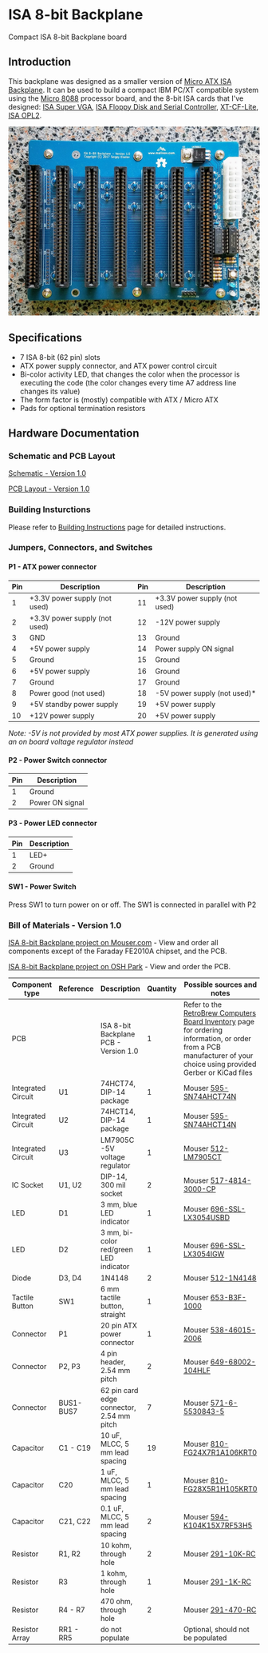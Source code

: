 # ISA 8-bit Backplane
Compact ISA 8-bit Backplane board

## Introduction
This backplane was designed as a smaller version of [Micro ATX ISA Backplane](https://www.retrobrewcomputers.org/doku.php?id=boards:isa:isa-backplane:start). It can be used to build a compact IBM PC/XT compatible system using the [Micro 8088](https://github.com/skiselev/micro_8088)
processor board, and the 8-bit ISA cards that I've designed:
[ISA Super VGA](http://www.malinov.com/Home/sergeys-projects/isa-supervga),
[ISA Floppy Disk and Serial Controller](http://www.malinov.com/Home/sergeys-projects/isa-fdc-and-uart),
[XT-CF-Lite](http://www.malinov.com/Home/sergeys-projects/xt-cf-lite),
[ISA OPL2](http://www.malinov.com/Home/sergeys-projects/isa-opl2-card).

![ISA 8-bit Backplane V1.0 Assembled Board](images/ISA8_Backplane_Assembled_Board-1.0.jpg)

## Specifications
* 7 ISA 8-bit (62 pin) slots
* ATX power supply connector, and ATX power control circuit
* Bi-color activity LED, that changes the color when the processor is executing the code (the color changes every time A7 address line changes its value)
* The form factor is (mostly) compatible with ATX / Micro ATX
* Pads for optional termination resistors

## Hardware Documentation

### Schematic and PCB Layout

[Schematic - Version 1.0](KiCad/ISA8_Backplane-Schematic-1.0.pdf)

[PCB Layout - Version 1.0](KiCad/ISA8_Backplane-Board-1.0.pdf)

### Building Insturctions

Please refer to [Building Instructions](Building_Instructions.md) page for detailed instructions.

### Jumpers, Connectors, and Switches

#### P1 - ATX power connector
Pin | Description                    | Pin | Description
--- | ------------------------------ | --- | ------------------------------
1   | +3.3V power supply (not used)  | 11  | +3.3V power supply (not used)
2   |	+3.3V power supply (not used)  | 12  | -12V power supply
3   |	GND                            | 13  | Ground
4   |	+5V power supply               | 14  | Power supply ON signal
5   |	Ground                         | 15  | Ground
6   |	+5V power supply               | 16  | Ground
7   | Ground                         | 17  | Ground
8   | Power good (not used)          | 18  | -5V power supply (not used)*
9   | +5V standby power supply       | 19  | +5V power supply
10  | +12V power supply              | 20  | +5V power supply

*Note: -5V is not provided by most ATX power supplies. It is generated using an on board voltage regulator instead*

#### P2 - Power Switch connector
Pin | Description
--- | -----------
1   | Ground
2   |	Power ON signal

#### P3 - Power LED connector
Pin | Description
--- | -----------
1   | LED+
2   |	Ground

#### SW1 - Power Switch
Press SW1 to turn power on or off. The SW1 is connected in parallel with P2

### Bill of Materials - Version 1.0

[ISA 8-bit Backplane project on Mouser.com](https://www.mouser.com/ProjectManager/ProjectDetail.aspx?AccessID=9a09040b52) - View and order all components except of the Faraday FE2010A chipset, and the PCB.

[ISA 8-bit Backplane project on OSH Park](https://oshpark.com/shared_projects/Y8dcyt5m) - View and order the PCB.

Component type     | Reference | Description                       | Quantity | Possible sources and notes 
------------------ | --------- | --------------------------------- | -------- | --------------------------
PCB                |           | ISA 8-bit Backplane PCB - Version 1.0  | 1   | Refer to the [RetroBrew Computers Board Inventory](https://retrobrewcomputers.org/doku.php?id=boardinventory#xi_8088_project_sergey_kiselev) page for ordering information, or order from a PCB manufacturer of your choice using provided Gerber or KiCad files
Integrated Circuit | U1        | 74HCT74, DIP-14 package           | 1        | Mouser [595-SN74AHCT74N](https://www.mouser.com/ProductDetail/595-SN74AHCT74N)
Integrated Circuit | U2        | 74HCT14, DIP-14 package           | 1        | Mouser [595-SN74AHCT14N](https://www.mouser.com/ProductDetail/595-SN74AHCT14N)
Integrated Circuit | U3        | LM7905C -5V voltage regulator     | 1        | Mouser [512-LM7905CT](https://www.mouser.com/ProductDetail/512-LM7905CT)
IC Socket          | U1, U2    | DIP-14, 300 mil socket            | 2        | Mouser [517-4814-3000-CP](https://www.mouser.com/ProductDetail/517-4814-3000-CP)
LED                | D1        | 3 mm, blue LED indicator          | 1        | Mouser [696-SSL-LX3054USBD](https://www.mouser.com/ProductDetail/696-SSL-LX3054USBD)
LED                | D2        | 3 mm, bi-color red/green LED indicator | 1   | Mouser [696-SSL-LX3054IGW](https://www.mouser.com/ProductDetail/696-SSL-LX3054IGW)
Diode              | D3, D4    | 1N4148                            | 2        | Mouser [512-1N4148](https://www.mouser.com/ProductDetail/512-1N4148)
Tactile Button     | SW1       | 6 mm tactile button, straight     | 1        | Mouser [653-B3F-1000](https://www.mouser.com/ProductDetail/653-B3F-1000)
Connector          | P1        | 20 pin ATX power connector        | 1        | Mouser [538-46015-2006](https://www.mouser.com/ProductDetail/538-46015-2006)
Connector          | P2, P3    | 4 pin header, 2.54 mm pitch       | 2        | Mouser [649-68002-104HLF](https://www.mouser.com/ProductDetail/649-68002-104HLF)
Connector          | BUS1-BUS7 | 62 pin card edge connector, 2.54 mm pitch | 7 | Mouser [571-6-5530843-5](https://www.mouser.com/ProductDetail/571-6-5530843-5)
Capacitor          | C1 - C19  | 10 uF, MLCC, 5 mm lead spacing    | 19       | Mouser [810-FG24X7R1A106KRT0](https://www.mouser.com/ProductDetail/810-FG24X7R1A106KRT0)
Capacitor          | C20       | 1 uF, MLCC, 5 mm lead spacing     | 1        | Mouser [810-FG28X5R1H105KRT0](https://www.mouser.com/ProductDetail/810-FG28X5R1H105KRT0)
Capacitor          | C21, C22  | 0.1 uF, MLCC, 5 mm lead spacing   | 2        | Mouser [594-K104K15X7RF53H5](https://www.mouser.com/ProductDetail/594-K104K15X7RF53H5)
Resistor           | R1, R2    | 10 kohm, through hole             | 2        | Mouser [291-10K-RC](https://www.mouser.com/ProductDetail/291-10K-RC)
Resistor           | R3        | 1 kohm, through hole              | 1        | Mouser [291-1K-RC](https://www.mouser.com/ProductDetail/291-1K-RC)
Resistor           | R4 - R7   | 470 ohm, through hole             | 2        | Mouser [291-470-RC](https://www.mouser.com/ProductDetail/291-470-RC)
Resistor Array     | RR1 - RR5 | do not populate                   |          | Optional, should not be populated

